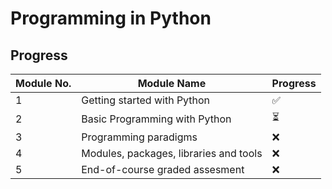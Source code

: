 # Programming in Python

## Progress

| Module No. | Module Name                            | Progress |
| ---------- | -------------------------------------- | -------- |
| 1          | Getting started with Python            | ✅       |
| 2          | Basic Programming with Python          | ⏳       |
| 3          | Programming paradigms                  | ❌       |
| 4          | Modules, packages, libraries and tools | ❌       |
| 5          | End-of-course graded assesment         | ❌       |

